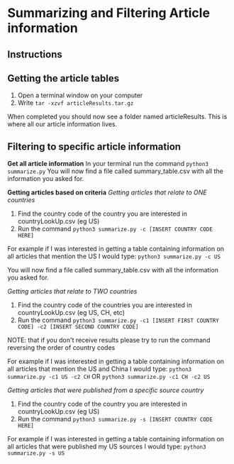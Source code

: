 # Summarizing and Filtering Article information

## Instructions

## Getting the article tables
1. Open a terminal window on your computer
2. Write `tar -xzvf articleResults.tar.gz`

When completed you should now see a folder named articleResults. This is where all our article information lives.

## Filtering to specific article information

**Get all article information**
In your terminal run the command `python3 summarize.py`
You will now find a file called summary_table.csv with all the information you asked for.

**Getting articles based on criteria**
*Getting articles that relate to ONE countries*

1. Find the country code of the country you are interested in countryLookUp.csv (eg US)
2. Run the command `python3 summarize.py -c [INSERT COUNTRY CODE HERE]`

For example if I was interested in getting a table containing information on all articles that mention the US I would type:
`python3 summarize.py -c US`

You will now find a file called summary_table.csv with all the information you asked for.

*Getting articles that relate to TWO countries*
1. Find the country code of the countries you are interested in countryLookUp.csv (eg US, CH, etc)
2. Run the command `python3 summarize.py -c1 [INSERT FIRST COUNTRY CODE] -c2 [INSERT SECOND COUNTRY CODE]`

NOTE: that if you don't receive results please try to run the command reversing the order of country codes

For example if I was interested in getting a table containing information on all articles that mention the US and China I would type:
`python3 summarize.py -c1 US -c2 CH` OR 
`python3 summarize.py -c1 CH -c2 US`

*Getting articles that were published from a specific source country*
1. Find the country code of the country you are interested in countryLookUp.csv (eg US)
2. Run the command `python3 summarize.py -s [INSERT COUNTRY CODE HERE]`

For example if I was interested in getting a table containing information on all articles that were published my US sources I would type:
`python3 summarize.py -s US`


